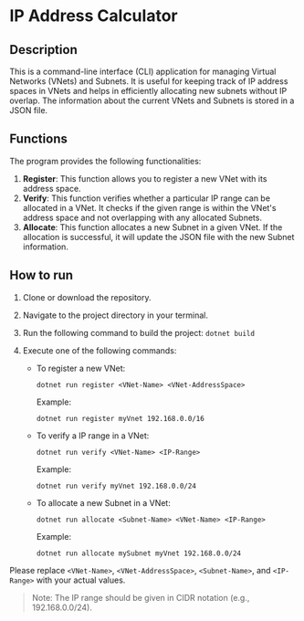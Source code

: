 # IP Address Calculator

## Description
This is a command-line interface (CLI) application for managing Virtual Networks (VNets) and Subnets. It is useful for keeping track of IP address spaces in VNets and helps in efficiently allocating new subnets without IP overlap. The information about the current VNets and Subnets is stored in a JSON file.

## Functions
The program provides the following functionalities:

1. **Register**: This function allows you to register a new VNet with its address space.
2. **Verify**: This function verifies whether a particular IP range can be allocated in a VNet. It checks if the given range is within the VNet's address space and not overlapping with any allocated Subnets.
3. **Allocate**: This function allocates a new Subnet in a given VNet. If the allocation is successful, it will update the JSON file with the new Subnet information.

## How to run
1. Clone or download the repository.
2. Navigate to the project directory in your terminal.
3. Run the following command to build the project: `dotnet build`
4. Execute one of the following commands:

   - To register a new VNet:
     ```
     dotnet run register <VNet-Name> <VNet-AddressSpace>
     ```
     Example: 
     ```
     dotnet run register myVnet 192.168.0.0/16
     ```
     
   - To verify a IP range in a VNet:
     ```
     dotnet run verify <VNet-Name> <IP-Range>
     ```
     Example: 
     ```
     dotnet run verify myVnet 192.168.0.0/24
     ```
     
   - To allocate a new Subnet in a VNet:
     ```
     dotnet run allocate <Subnet-Name> <VNet-Name> <IP-Range>
     ```
     Example: 
     ```
     dotnet run allocate mySubnet myVnet 192.168.0.0/24
     ```

Please replace `<VNet-Name>`, `<VNet-AddressSpace>`, `<Subnet-Name>`, and `<IP-Range>` with your actual values.

> Note: The IP range should be given in CIDR notation (e.g., 192.168.0.0/24).
